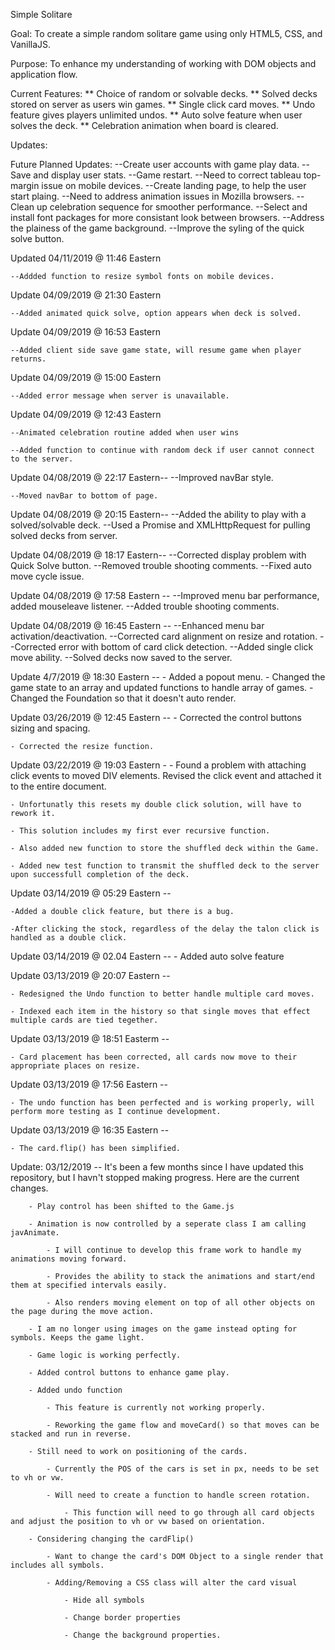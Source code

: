 Simple Solitare

Goal: To create a simple random solitare game using only HTML5, CSS, and VanillaJS.

Purpose: To enhance my understanding of working with DOM objects and application flow.

Current Features:
    ** Choice of random or solvable decks.
    ** Solved decks stored on server as users win games.
    ** Single click card moves.
    ** Undo feature gives players unlimited undos.
    ** Auto solve feature when user solves the deck.
    ** Celebration animation when board is cleared.

Updates:

Future Planned Updates:
    --Create user accounts with game play data.
    --Save and display user stats.
    --Game restart.
    --Need to correct tableau top-margin issue on mobile devices.
    --Create landing page, to help the user start plaing.
    --Need to address animation issues in Mozilla browsers.
    --Clean up celebration sequence for smoother performance.
    --Select and install font packages for more consistant look between browsers.
    --Address the plainess of the game background.
    --Improve the syling of the quick solve button.

Updated 04/11/2019 @ 11:46 Eastern

    --Addded function to resize symbol fonts on mobile devices.

Update 04/09/2019 @ 21:30 Eastern

    --Added animated quick solve, option appears when deck is solved.

Update 04/09/2019 @ 16:53 Eastern

    --Added client side save game state, will resume game when player returns.

Update 04/09/2019 @ 15:00 Eastern

    --Added error message when server is unavailable.

Update 04/09/2019 @ 12:43 Eastern

    --Animated celebration routine added when user wins

    --Added function to continue with random deck if user cannot connect to the server.

Update 04/08/2019 @ 22:17 Eastern--
    --Improved navBar style.

    --Moved navBar to bottom of page.

Update 04/08/2019 @ 20:15 Eastern--
    --Added the ability to play with a solved/solvable deck.
    --Used a Promise and XMLHttpRequest for pulling solved decks from server.

Update 04/08/2019 @ 18:17 Eastern--
    --Corrected display problem with Quick Solve button.
    --Removed trouble shooting comments.
    --Fixed auto move cycle issue.

Update 04/08/2019 @ 17:58 Eastern --
    --Improved menu bar performance, added mouseleave listener.
    --Added trouble shooting comments.

Update 04/08/2019 @ 16:45 Eastern --
    --Enhanced menu bar activation/deactivation.
    --Corrected card alignment on resize and rotation.
    --Corrected error with bottom of card click detection.
    --Added single click move ability.
    --Solved decks now saved to the server.

Update 4/7/2019 @ 18:30 Eastern --
    - Added a popout menu.
    - Changed the game state to an array and updated functions to handle array of games.
    - Changed the Foundation so that it doesn't auto render.

Update 03/26/2019 @ 12:45 Eastern --
    - Corrected the control buttons sizing and spacing.

    - Corrected the resize function.

Update 03/22/2019 @ 19:03 Eastern -
    - Found a problem with attaching click events to moved DIV elements. Revised the click event and attached
      it to the entire document.

    - Unfortunatly this resets my double click solution, will have to rework it.

    - This solution includes my first ever recursive function.

    - Also added new function to store the shuffled deck within the Game.

    - Added new test function to transmit the shuffled deck to the server upon successfull completion of the deck.

Update 03/14/2019 @ 05:29 Eastern --

    -Added a double click feature, but there is a bug.

    -After clicking the stock, regardless of the delay the talon click is handled as a double click.

Update 03/14/2019 @ 02.04 Eastern --
    - Added auto solve feature

Update 03/13/2019 @ 20:07 Eastern --

    - Redesigned the Undo function to better handle multiple card moves.

    - Indexed each item in the history so that single moves that effect multiple cards are tied tegether.

Update 03/13/2019 @ 18:51 Easterm --

    - Card placement has been corrected, all cards now move to their appropriate places on resize.

Update 03/13/2019 @ 17:56 Eastern --

    - The undo function has been perfected and is working properly, will perform more testing as I continue development.

Update 03/13/2019 @ 16:35 Eastern --

    - The card.flip() has been simplified.

Update: 03/12/2019 --
    It's been a few months since I have updated this repository, but I havn't stopped making progress. Here are the current changes.
    
        - Play control has been shifted to the Game.js
        
        - Animation is now controlled by a seperate class I am calling javAnimate.
        
            - I will continue to develop this frame work to handle my animations moving forward.
            
            - Provides the ability to stack the animations and start/end them at specified intervals easily.
            
            - Also renders moving element on top of all other objects on the page during the move action.
            
        - I am no longer using images on the game instead opting for symbols. Keeps the game light.
        
        - Game logic is working perfectly.
        
        - Added control buttons to enhance game play.
        
        - Added undo function
        
            - This feature is currently not working properly.
            
            - Reworking the game flow and moveCard() so that moves can be stacked and run in reverse.
            
        - Still need to work on positioning of the cards.
        
            - Currently the POS of the cars is set in px, needs to be set to vh or vw.
            
            - Will need to create a function to handle screen rotation.
            
                - This function will need to go through all card objects and adjust the position to vh or vw based on orientation.
                
        - Considering changing the cardFlip()
        
            - Want to change the card's DOM Object to a single render that includes all symbols.
            
            - Adding/Removing a CSS class will alter the card visual
            
                - Hide all symbols
                
                - Change border properties
                
                - Change the background properties.

